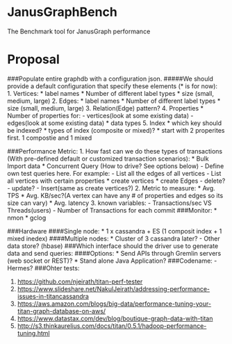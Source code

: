 # JanusGraphBench
The Benchmark tool for JanusGraph performance
# Proposal 
###Populate entire graphdb with a configuration json. 
#####We should provide a default configuration that specify these elements (* is for now):  
	1. Vertices:
		* label names
		* Number of different label types
		* size (small, medium, large)
	2. Edges:
		* label names
		* Number of different label types
		* size (small, medium, large)
	3. Relation(Edge) pattern?
	4. Properties
		* Number of properties for:
		  - vertices(look at some existing data)
		  - edges(look at some existing data)
		* data types
	5. Index
		* which key should be indexed?
		* types of index (composite or mixed)?
		* start with 2 properites first. 1 compostie and 1 mixed
	
###Performance Metric:
	1. How fast can we do these types of transactions (With pre-defined default or customized transaction scenarios):
		* Bulk Import data
		* Concurrent Query (How to drive? See options below)
			- Define own test queries here. For example:
				- List all the edges of all vertices
				- List all vertices with certain properties
		* create vertices
		* create Edges
		- delete?
		- update?
		- Insert(same as create vertices?)
	2. Metric to measure:
		* Avg. TPS
		* Avg. KB/sec?(A vertex can have any # of properties and edges so its size can vary)
		* Avg. latency
	3. known variables:
		- Transactions/sec VS Threads(users)
		- Number of Transactions for each commit
###Monitor:
	* nmon
	* gclog
	
	
###Hardware
####Single node:
	* 1 x cassandra + ES (1 composit index + 1 mixed inedex)
####Multiple nodes:
	* Cluster of 3 cassandra later?
	- Other data store? (hbase)
###Which interface should the driver use to generate data and send queries:
####Options:
	* Send APIs through Gremlin servers (web socket or REST)?
	* Stand alone Java Application?
###Codename:
	- Hermes?
###Ohter tests:
  1. https://github.com/njeirath/titan-perf-tester 
  2. https://www.slideshare.net/NakulJeirath/addressing-performance-issues-in-titancassandra
  3. https://aws.amazon.com/blogs/big-data/performance-tuning-your-titan-graph-database-on-aws/
  4. https://www.datastax.com/dev/blog/boutique-graph-data-with-titan
  5. http://s3.thinkaurelius.com/docs/titan/0.5.1/hadoop-performance-tuning.html
